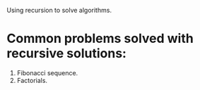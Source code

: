 Using recursion to solve algorithms.

# Common problems solved with recursive solutions:

1. Fibonacci sequence.
2. Factorials.

